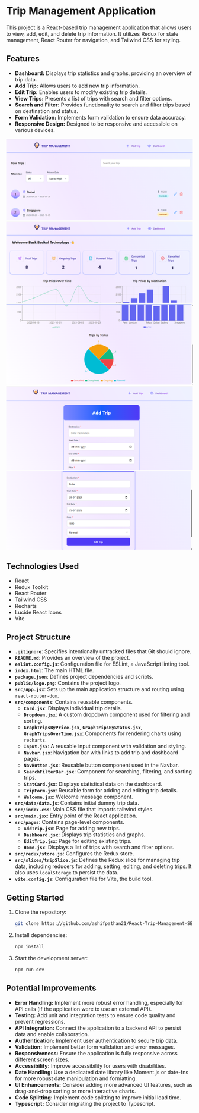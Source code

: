 # Trip Management Application

This project is a React-based trip management application that allows users to view, add, edit, and delete trip information. It utilizes Redux for state management, React Router for navigation, and Tailwind CSS for styling.

## Features

- **Dashboard:** Displays trip statistics and graphs, providing an overview of trip data.
- **Add Trip:** Allows users to add new trip information.
- **Edit Trip:** Enables users to modify existing trip details.
- **View Trips:** Presents a list of trips with search and filter options.
- **Search and Filter:** Provides functionality to search and filter trips based on destination and status.
- **Form Validation:** Implements form validation to ensure data accuracy.
- **Responsive Design:** Designed to be responsive and accessible on various devices.

![Alt Text](./public/home.png)
![Alt Text](./public/dashboard1.png)
![Alt Text](./public/dashboard2.png)
![Alt Text](./public/addtrip.png)
![Alt Text](./public/edittrip.png)


## Technologies Used

- React
- Redux Toolkit
- React Router
- Tailwind CSS
- Recharts
- Lucide React Icons
- Vite

## Project Structure

- **`.gitignore`**: Specifies intentionally untracked files that Git should ignore.
- **`README.md`**: Provides an overview of the project.
- **`eslint.config.js`**: Configuration file for ESLint, a JavaScript linting tool.
- **`index.html`**: The main HTML file.
- **`package.json`**: Defines project dependencies and scripts.
- **`public/logo.png`**: Contains the project logo.
- **`src/App.jsx`**: Sets up the main application structure and routing using `react-router-dom`.
- **`src/components`**: Contains reusable components.
  - **`Card.jsx`**: Displays individual trip details.
  - **`Dropdown.jsx`**: A custom dropdown component used for filtering and sorting.
  - **`GraphTripsByPrice.jsx`**, **`GraphTripsByStatus.jsx`**, **`GraphTripsOverTime.jsx`**: Components for rendering charts using `recharts`.
  - **`Input.jsx`**: A reusable input component with validation and styling.
  - **`Navbar.jsx`**: Navigation bar with links to add trip and dashboard pages.
  - **`NavButton.jsx`**: Reusable button component used in the Navbar.
  - **`SearchFilterBar.jsx`**: Component for searching, filtering, and sorting trips.
  - **`StatCard.jsx`**: Displays statistical data on the dashboard.
  - **`TripForm.jsx`**: Reusable form for adding and editing trip details.
  - **`Welcome.jsx`**: Welcome message component.
- **`src/data/data.js`**: Contains initial dummy trip data.
- **`src/index.css`**: Main CSS file that imports tailwind styles.
- **`src/main.jsx`**: Entry point of the React application.
- **`src/pages`**: Contains page-level components.
  - **`AddTrip.jsx`**: Page for adding new trips.
  - **`Dashboard.jsx`**: Displays trip statistics and graphs.
  - **`EditTrip.jsx`**: Page for editing existing trips.
  - **`Home.jsx`**: Displays a list of trips with search and filter options.
- **`src/redux/store.js`**: Configures the Redux store.
- **`src/slices/tripSlice.js`**: Defines the Redux slice for managing trip data, including reducers for adding, setting, editing, and deleting trips. It also uses `localStorage` to persist the data.
- **`vite.config.js`**: Configuration file for Vite, the build tool.

## Getting Started

1.  Clone the repository:

    ```bash
    git clone https://github.com/ashifpathan21/React-Trip-Management-SEP-2025-BT-REACT-OCT-2025-372.git
    ```

2.  Install dependencies:

    ```bash
    npm install
    ```

3.  Start the development server:

    ```bash
    npm run dev
    ```

## Potential Improvements

- **Error Handling:** Implement more robust error handling, especially for API calls (if the application were to use an external API).
- **Testing:** Add unit and integration tests to ensure code quality and prevent regressions.
- **API Integration:** Connect the application to a backend API to persist data and enable collaboration.
- **Authentication:** Implement user authentication to secure trip data.
- **Validation:** Implement better form validation and error messages.
- **Responsiveness:** Ensure the application is fully responsive across different screen sizes.
- **Accessibility:** Improve accessibility for users with disabilities.
- **Date Handling:** Use a dedicated date library like Moment.js or date-fns for more robust date manipulation and formatting.
- **UI Enhancements:** Consider adding more advanced UI features, such as drag-and-drop sorting or more interactive charts.
- **Code Splitting:** Implement code splitting to improve initial load time.
- **Typescript:** Consider migrating the project to Typescript.
